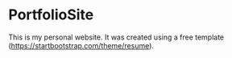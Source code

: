 # PortfolioSite

This is my personal website. It was created using a free template (https://startbootstrap.com/theme/resume).
